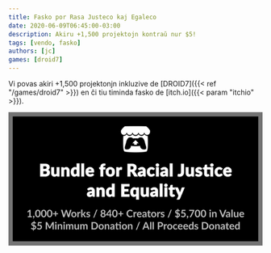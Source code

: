 ```yaml
---
title: Fasko por Rasa Justeco kaj Egaleco
date: 2020-06-09T06:45:00-03:00
description: Akiru +1,500 projektojn kontraŭ nur $5!
tags: [vendo, fasko]
authors: [jc]
games: [droid7]
---
```


Vi povas akiri +1,500 projektonjn inkluzive de [DROID7]({{< ref "/games/droid7" >}}) en ĉi tiu timinda fasko de [itch.io]({{< param "itchio" >}}).

[![Fasko](bundle.png)](https://itch.io/b/520/bundle-for-racial-justice-and-equality)
